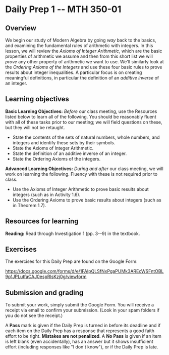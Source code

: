 # Daily Prep 1 -- MTH 350-01

## Overview 

We begin our study of Modern Algebra by going *way* back to the basics, and examining the fundamental rules of arithmetic with integers. In this lesson, we will review the *Axioms of Integer Arithmetic*, which are the basic properties of arithmetic we assume and then from this short list we will *prove* any other property of arithmetic we want to use. We'll similarly look at the *Ordering Axioms of the Integers* and use these four basic rules to prove results about integer inequalities. A particular focus is on creating meaningful definitions, in particular the definition of an *additive inverse* of an integer. 

## Learning objectives 

**Basic Learning Objectives:** *Before* our class meeting, use the Resources listed below to learn all of the following. You should be reasonably fluent with all of these tasks prior to our meeting; we will field questions on these, but they will not be retaught. 

- State the contents of the sets of natural numbers, whole numbers, and integers and identify these sets by their symbols.
- State the Axioms of Integer Arithmetic.
- State the definition of an additive inverse of an integer.
- State the Ordering Axioms of the integers.

**Advanced Learning Objectives:** *During and after* our class meeting, we will work on learning the following. Fluency with these is not required prior to class. 

- Use the Axioms of Integer Arithmetic to prove basic results about integers (such as in Activity 1.6).
- Use the Ordering Axioms to prove basic results about integers (such as in Theorem 1.7).

## Resources for learning

**Reading:** Read through Investigation 1 (pp. 3--9) in the textbook. 

## Exercises 

The exercises for this Daily Prep are found on the Google Form: 

https://docs.google.com/forms/d/e/1FAIpQLSfNxPgaPUMk3AREcWSFntOBL9p1JPLutfaCAJ0espRlsKzj0g/viewform  


## Submission and grading 

To submit your work, simply submit the Google Form. You will receive a receipt via email to confirm your submission. (Look in your spam folders if you do not see the receipt.) 

A **Pass** mark is given if the Daily Prep is turned in before its deadline and if each item on the Daily Prep has a response that represents a good faith effort to be right. **Mistakes are not penalized**. A **No Pass** is given if an item is left blank (even accidentally), has an answer but it shows insufficient effort (including responses like "I don't know"), or if the Daily Prep is late.
<!--stackedit_data:
eyJoaXN0b3J5IjpbMTQ0OTE3NTE1OV19
-->